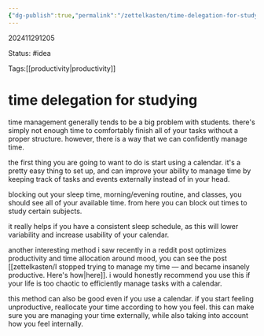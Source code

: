 ```yaml
---
{"dg-publish":true,"permalink":"/zettelkasten/time-delegation-for-studying/","updated":"2024-11-30T09:30:46.775-05:00"}
---
```


202411291205

Status: #idea

Tags:[[productivity\|productivity]]

# time delegation for studying

time management generally tends to be a big problem with students. there's simply not enough time to comfortably finish all of your tasks without a proper structure. however, there is a way that we can confidently manage time.

the first thing you are going to want to do is start using a calendar. it's a pretty easy thing to set up, and can improve your ability to manage time by keeping track of tasks and events externally instead of in your head.

blocking out your sleep time, morning/evening routine, and classes, you should see all of your available time. from here you can block out times to study certain subjects.

it really helps if you have a consistent sleep schedule, as this will lower variability and increase usability of your calendar.

another interesting method i saw recently in a reddit post optimizes productivity and time allocation around mood, you can see the post [[zettelkasten/I stopped trying to manage my time — and became insanely productive. Here's how\|here]]. i would honestly recommend you use this if your life is too chaotic to efficiently manage tasks with a calendar. 

this method can also be good even if you use a calendar. if you start feeling unproductive, reallocate your time according to how you feel. this can make sure you are managing your time externally, while also taking into account how you feel internally.